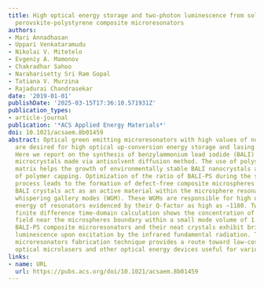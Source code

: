 ```yaml
---
title: High optical energy storage and two-photon luminescence from solution-processed
  perovskite-polystyrene composite microresonators
authors:
- Mari Annadhasan
- Uppari Venkataramudu
- Nikolai V. Mitetelo
- Evgeniy A. Mamonov
- Chakradhar Sahoo
- Naraharisetty Sri Ram Gopal
- Tatiana V. Murzina
- Rajadurai Chandrasekar
date: '2019-01-01'
publishDate: '2025-03-15T17:36:10.571931Z'
publication_types:
- article-journal
publication: '*ACS Applied Energy Materials*'
doi: 10.1021/acsaem.8b01459
abstract: Optical green emitting microresonators with high values of nonlinearity
  are desired for high optical up-conversion energy storage and lasing applications.
  Here we report on the synthesis of benzylammonium lead iodide (BALI) perovskite
  microcrystals made via antisolvent diffusion method. The use of polystyrene (PS)
  matrix helps the growth of environmentally stable BALI nanocrystals as a result
  of polymer capping. Optimization of the ratio of BALI-PS during the self-assembly
  process leads to the formation of defect-free composite microspheres. Further, these
  BALI crystals act as an active material within the microsphere resonators that display
  whispering gallery modes (WGM). These WGMs are responsible for high optical storage
  energy of resonators evidenced by their Q-factor as high as ∼1180. Two-dimensional
  finite difference time-domain calculation shows the concentration of the electric
  field near the microspheres boundary within a small mode volume of 1.83 μm3. Remarkably,
  BALI-PS composite microresonators and their neat crystals exhibit brilliant two-photon
  luminescence upon excitation by the infrared fundamental radiation. This simplistic
  microresonators fabrication technique provides a route toward low-cost nonlinear
  optical microlasers and other optical energy devices useful for various applications.
links:
- name: URL
  url: https://pubs.acs.org/doi/10.1021/acsaem.8b01459
---
```

